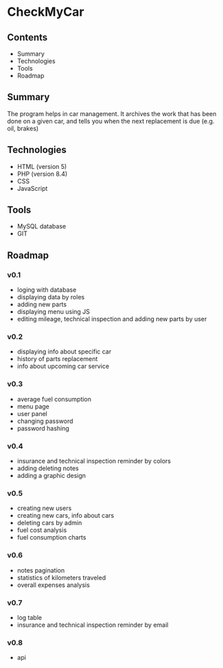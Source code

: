 # CheckMyCar

## Contents
- Summary
- Technologies
- Tools
- Roadmap

## Summary
The program helps in car management. 
It archives the work that has been done on a given car,
and tells you when the next replacement is due (e.g. oil, brakes)

## Technologies
- HTML (version 5)
- PHP (version 8.4)
- CSS
- JavaScript

## Tools
- MySQL database
- GIT

 ## Roadmap
### v0.1
- loging with database
- displaying data by roles
- adding new parts
- displaying menu using JS
- editing mileage, technical inspection and adding new parts by user

### v0.2
- displaying info about specific car
- history of parts replacement
- info about upcoming car service
  
### v0.3
- average fuel consumption
- menu page
- user panel
- changing password
- password hashing
  
### v0.4
- insurance and technical inspection reminder by colors
- adding deleting notes
- adding a graphic design

### v0.5
- creating new users
- creating new cars, info about cars
- deleting cars by admin
- fuel cost analysis
- fuel consumption charts

### v0.6
- notes pagination
- statistics of kilometers traveled
- overall expenses analysis

### v0.7
- log table
- insurance and technical inspection reminder by email
### v0.8
- api
